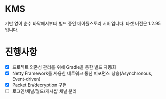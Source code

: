 # KMS

기반 없이 순수 바닥에서부터 빌드 중인 메이플스토리 서버입니다.
타겟 버전은 1.2.95 입니다.

# 진행사항

- [x] 프로젝트 의존성 관리를 위해 Gradle을 통한 빌드 자동화
- [x] Netty Framework를 사용한 네트워크 통신 퍼포먼스 상승(Asynchronous, Event-driven)
- [x] Packet En/decryption 구현
- [ ] 로그인/채널/월드/캐시샵 채널 분리
